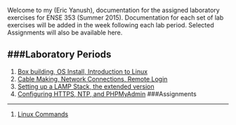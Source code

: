 Welcome to my (Eric Yanush), documentation for the assigned laboratory exercises for ENSE 353 (Summer 2015).
Documentation for each set of lab exercises will be added in the week following each lab period. 
Selected Assignments will also be available here.

###Laboratory Periods
------------------------------
1. [Box building, OS Install, Introduction to Linux](Lab_1/index.html)
2. [Cable Making, Network Connections, Remote Login](Lab_2/index.html)
3. [Setting up a LAMP Stack, the extended version](Lab_3/Lighting_The_Lamp.html)
4. [Configuring HTTPS, NTP, and PHPMyAdmin](Lab_4/index.html)
###Assignments
---------------------
1. [Linux Commands](Assignment_1/Linux_Commands.html)